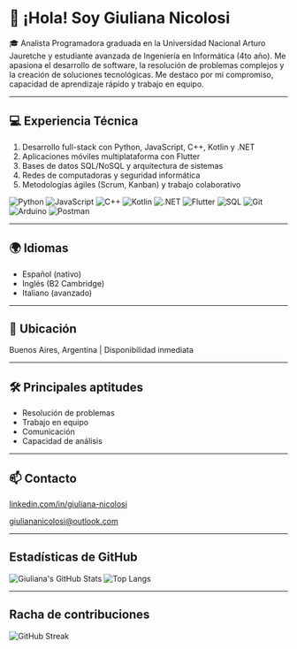 # 👋 ¡Hola! Soy Giuliana Nicolosi

🎓 Analista Programadora graduada en la Universidad Nacional Arturo Jauretche y estudiante avanzada de Ingeniería en Informática (4to año). Me apasiona el desarrollo de software, la resolución de problemas complejos y la creación de soluciones tecnológicas. Me destaco por mi compromiso, capacidad de aprendizaje rápido y trabajo en equipo.

---

## 💻 Experiencia Técnica

1. Desarrollo full-stack con Python, JavaScript, C++, Kotlin y .NET  
2. Aplicaciones móviles multiplataforma con Flutter  
3. Bases de datos SQL/NoSQL y arquitectura de sistemas  
4. Redes de computadoras y seguridad informática  
5. Metodologías ágiles (Scrum, Kanban) y trabajo colaborativo  

![Python](https://img.shields.io/badge/-Python-3776AB?style=for-the-badge&logo=python&logoColor=white)
![JavaScript](https://img.shields.io/badge/-JavaScript-F7DF1E?style=for-the-badge&logo=javascript&logoColor=black)
![C++](https://img.shields.io/badge/-C++-00599C?style=for-the-badge&logo=c%2B%2B&logoColor=white)
![Kotlin](https://img.shields.io/badge/-Kotlin-0095D5?style=for-the-badge&logo=kotlin&logoColor=white)
![.NET](https://img.shields.io/badge/-.NET-512BD4?style=for-the-badge&logo=.net&logoColor=white)
![Flutter](https://img.shields.io/badge/-Flutter-02569B?style=for-the-badge&logo=flutter&logoColor=white)
![SQL](https://img.shields.io/badge/-SQL-4479A1?style=for-the-badge&logo=sql&logoColor=white)
![Git](https://img.shields.io/badge/-Git-F05032?style=for-the-badge&logo=git&logoColor=white)
![Arduino](https://img.shields.io/badge/-Arduino-00979D?style=for-the-badge&logo=arduino&logoColor=white)
![Postman](https://img.shields.io/badge/-Postman-FF6C37?style=for-the-badge&logo=postman&logoColor=white)

---

## 🌍 Idiomas

- Español (nativo)  
- Inglés (B2 Cambridge)  
- Italiano (avanzado)  

---

## 📍 Ubicación

Buenos Aires, Argentina | Disponibilidad inmediata  

---

## 🛠️ Principales aptitudes

- Resolución de problemas  
- Trabajo en equipo  
- Comunicación  
- Capacidad de análisis  

---

## 📫 Contacto

[linkedin.com/in/giuliana-nicolosi](https://www.linkedin.com/in/giuliana-nicolosi/)

giuliananicolosi@outlook.com

---

## Estadísticas de GitHub

![Giuliana's GitHub Stats](https://github-readme-stats.vercel.app/api?username=NicolosiGiuliana&show_icons=true&theme=dark)
![Top Langs](https://github-readme-stats.vercel.app/api/top-langs/?username=NicolosiGiuliana&layout=compact&theme=dark)

---

## Racha de contribuciones

![GitHub Streak](https://github-readme-streak-stats.herokuapp.com/?user=NicolosiGiuliana&theme=dark)
